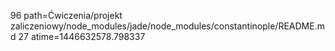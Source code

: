 96 path=Ćwiczenia/projekt zaliczeniowy/node_modules/jade/node_modules/constantinople/README.md
27 atime=1446632578.798337
